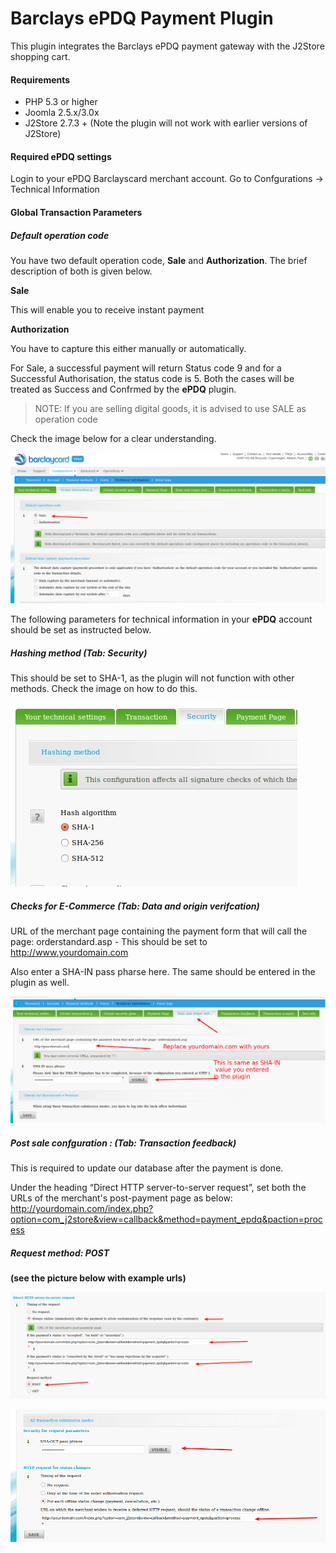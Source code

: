 # Barclays ePDQ Payment Plugin

This plugin integrates the Barclays ePDQ payment gateway with the J2Store shopping cart.

#### Requirements
* PHP 5.3 or higher
* Joomla 2.5.x/3.0x
* J2Store 2.7.3 + (Note the plugin will not work with earlier versions of J2Store)

#### Required ePDQ settings
Login to your ePDQ Barclayscard merchant account.
Go to Confgurations → Technical Information

#### Global Transaction Parameters
##### Default operation code

You have two default operation code, **Sale** and **Authorization**. The brief description of both is given below.

**Sale**

This will enable you to receive instant payment

**Authorization**

You have to capture this either manually or automatically.

For Sale, a successful payment will return Status code 9 and for a Successful Authorisation, the status code is 5. Both the cases will be treated as Success and Confrmed by the **ePDQ** plugin.

>NOTE: If you are selling digital goods, it is advised to use SALE as operation code

Check the image below for a clear understanding.

![EPDQ Plugin](epdq_plugin_1.png)

The following parameters for technical information in your **ePDQ** account should be set as instructed below.

##### Hashing method (Tab: Security)
This should be set to SHA-1, as the plugin will not function with other methods. Check the image on how to do this.

![Hashing Method](hashing_method.png)

##### Checks for E-Commerce (Tab: Data and origin verifcation)
URL of the merchant page containing the payment form that will call the page: orderstandard.asp - This should be set to http://www.yourdomain.com

Also enter a SHA-IN pass pharse here. The same should be entered in the plugin as well.

![Technical Information](tech_info.png)

##### Post sale confguration : (Tab: Transaction feedback)
This is required to update our database after the payment is done.

Under the heading “Direct HTTP server-to-server request”, set both the URLs of the merchant's post-payment page as below:
http://yourdomain.com/index.php?option=com_j2store&view=callback&method=payment_epdq&paction=process

##### Request method: POST
**(see the picture below with example urls)**

![Server Request 1](server_request_1.png)

![Server Request 2](server_request_2.png)


